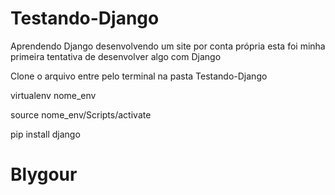 # Testando-Django
Aprendendo Django desenvolvendo um site por conta própria esta foi minha primeira tentativa de desenvolver algo com Django

Clone o arquivo entre pelo terminal na pasta Testando-Django

virtualenv nome_env

source nome_env/Scripts/activate

pip install django

# Blygour
